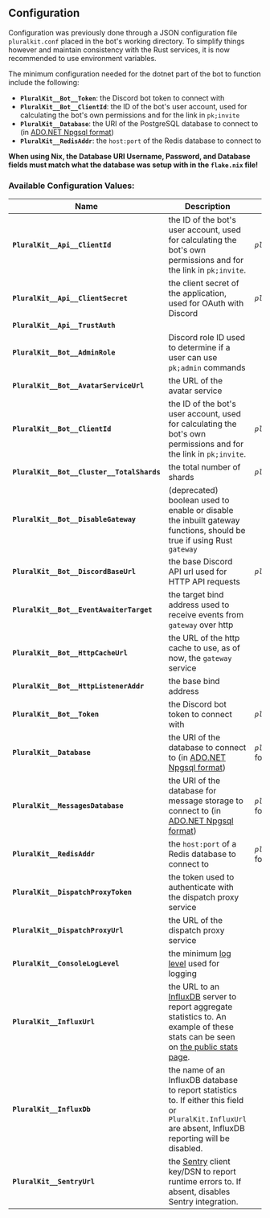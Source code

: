 ## Configuration
Configuration was previously done through a JSON configuration file `pluralkit.conf` placed in the bot's working directory. To simplify things however and maintain consistency with the Rust services, it is now recommended to use environment variables.

The minimum configuration needed for the dotnet part of the bot to function include the following:
- **`PluralKit__Bot__Token`**: the Discord bot token to connect with
- **`PluralKit__Bot__ClientId`**: the ID of the bot's user account, used for calculating the bot's own permissions and for the link in `pk;invite`
- **`PluralKit__Database`**: the URI of the PostgreSQL database to connect to (in [ADO.NET Npgsql format](https://www.connectionstrings.com/npgsql/))
- **`PluralKit__RedisAddr`**: the `host:port` of the Redis database to connect to

**When using Nix, the Database URI Username, Password, and Database fields must match what the database was setup with in the `flake.nix` file!**


### Available Configuration Values:

| Name                                       | Description                                                                                                                                                                                                              | Rust Equivalent (if applicable)                      |
| ------------------------------------------ | ------------------------------------------------------------------------------------------------------------------------------------------------------------------------------------------------------------------------ | ---------------------------------------------------- |
| **`PluralKit__Api__ClientId`**             | the ID of the bot's user account, used for calculating the bot's own permissions and for the link in `pk;invite`.                                                                                                        | *`pluralkit__discord__client_id`*                    |
| **`PluralKit__Api__ClientSecret`**         | the client secret of the application, used for OAuth with Discord                                                                                                                                                        | *`pluralkit__discord__client_secret`*                |
| **`PluralKit__Api__TrustAuth`**            |                                                                                                                                                                                                                          |                                                      |
| **`PluralKit__Bot__AdminRole`**            | Discord role ID used to determine if a user can use `pk;admin` commands                                                                                                                                                  |                                                      |
| **`PluralKit__Bot__AvatarServiceUrl`**     | the URL of the avatar service                                                                                                                                                                                            |                                                      |
| **`PluralKit__Bot__ClientId`**             | the ID of the bot's user account, used for calculating the bot's own permissions and for the link in `pk;invite`.                                                                                                        | *`pluralkit__discord__client_id`*                    |
| **`PluralKit__Bot__Cluster__TotalShards`** | the total number of shards                                                                                                                                                                                               | *`pluralkit__discord__cluster__total_shards`*        |
| **`PluralKit__Bot__DisableGateway`**       | (deprecated) boolean used to enable or disable the inbuilt gateway functions, should be true if using Rust `gateway`                                                                                                     |                                                      |
| **`PluralKit__Bot__DiscordBaseUrl`**       | the base Discord API url used for HTTP API requests                                                                                                                                                                      | *`pluralkit__discord__api_base_url`*                 |
| **`PluralKit__Bot__EventAwaiterTarget`**   | the target bind address used to receive events from `gateway` over http                                                                                                                                                  |                                                      |
| **`PluralKit__Bot__HttpCacheUrl`**         | the URL of the http cache to use, as of now, the `gateway` service                                                                                                                                                       |                                                      |
| **`PluralKit__Bot__HttpListenerAddr`**     | the base bind address                                                                                                                                                                                                    |                                                      |
| **`PluralKit__Bot__Token`**                | the Discord bot token to connect with                                                                                                                                                                                    | *`pluralkit__discord__bot_token`*                    |
| **`PluralKit__Database`**                  | the URI of the database to connect to (in [ADO.NET Npgsql format](https://www.connectionstrings.com/npgsql/))                                                                                                            | *`pluralkit__db__data_db_uri`* (diff formatting)     |
| **`PluralKit__MessagesDatabase`**          | the URI of the database for message storage to connect to (in [ADO.NET Npgsql format](https://www.connectionstrings.com/npgsql/))                                                                                        | *`pluralkit__db__messages_db_uri`* (diff formatting) |
| **`PluralKit__RedisAddr`**                 | the `host:port` of a Redis database to connect to                                                                                                                                                                        | *`pluralkit__db__data_redis_addr`* (diff formatting) |
| **`PluralKit__DispatchProxyToken`**        | the token used to authenticate with the dispatch proxy service                                                                                                                                                           |                                                      |
| **`PluralKit__DispatchProxyUrl`**          | the URL of the dispatch proxy service                                                                                                                                                                                    |                                                      |
| **`PluralKit__ConsoleLogLevel`**           | the minimum [log level](https://learn.microsoft.com/en-us/dotnet/api/microsoft.extensions.logging.loglevel?view=net-9.0-pp) used for logging                                                                             |                                                      |
| **`PluralKit__InfluxUrl`**                 | the URL to an [InfluxDB](https://www.influxdata.com/products/influxdb-overview/) server to report aggregate statistics to. An example of these stats can be seen on [the public stats page](https://stats.pluralkit.me). |                                                      |
| **`PluralKit__InfluxDb`**                  | the name of an InfluxDB database to report statistics to. If either this field or `PluralKit.InfluxUrl` are absent, InfluxDB reporting will be disabled.                                                                 |                                                      |
| **`PluralKit__SentryUrl`**                 | the [Sentry](https://sentry.io/welcome/) client key/DSN to report runtime errors to. If absent, disables Sentry integration.                                                                                             |                                                      |



